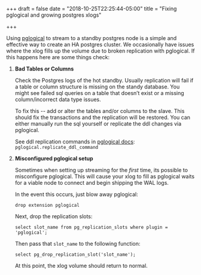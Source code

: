 +++
draft = false
date = "2018-10-25T22:25:44-05:00"
title = "Fixing pglogical and growing postgres xlogs"

+++

Using [pglogical](https://www.2ndquadrant.com/en/resources/pglogical/) to stream to a standby postgres node is a simple and effective way to create an HA postgres cluster. We occasionally have issues where the xlog fills up the volume due to broken replication with pglogical.  If this happens here are some things check:

1. **Bad Tables or Columns**

    Check the Postgres logs of the hot standby. Usually replication will fail if a table or column structure is missing on the standy database. You might see failed sql queries on a table that doesn’t exist or a missing column/incorrect data type issues.

    To fix this -- add or alter the tables and/or columns to the slave. This should fix the transactions and the replication will be restored. You can either manually run the sql yourself or replicate the ddl changes via pglogical.

    See ddl replication commands in [pglogical docs](https://www.2ndquadrant.com/en/resources/pglogical/pglogical-docs/): `pglogical.replicate_ddl_command`

2. **Misconfigured pglogical setup**

    Sometimes when setting up streaming for the *first* time, its possible to misconfigure pglogical. This will cause your xlog to fill as pglogical waits for a viable node to connect and begin shipping the WAL logs.

    In the event this occurs, just blow away pglogical:

    `drop extension pglogical`

    Next, drop the replication slots:

    `select slot_name from pg_replication_slots where plugin = 'pglogical';`

    Then pass that `slot_name` to the following function:

    `select pg_drop_replication_slot('slot_name');`

    At this point, the xlog volume should return to normal.
